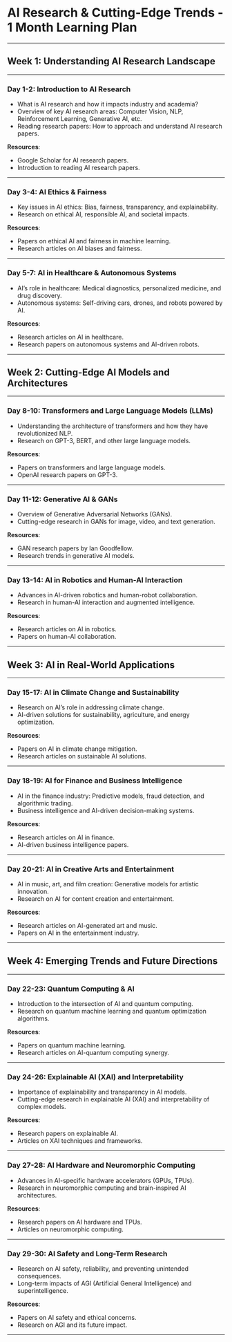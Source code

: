 # AI Research & Cutting-Edge Trends - 1 Month Learning Plan

---

## Week 1: Understanding AI Research Landscape

---

### Day 1-2: Introduction to AI Research
- What is AI research and how it impacts industry and academia?
- Overview of key AI research areas: Computer Vision, NLP, Reinforcement Learning, Generative AI, etc.
- Reading research papers: How to approach and understand AI research papers.
  
**Resources**:
- Google Scholar for AI research papers.
- Introduction to reading AI research papers.

---

### Day 3-4: AI Ethics & Fairness
- Key issues in AI ethics: Bias, fairness, transparency, and explainability.
- Research on ethical AI, responsible AI, and societal impacts.
  
**Resources**:
- Papers on ethical AI and fairness in machine learning.
- Research articles on AI biases and fairness.

---

### Day 5-7: AI in Healthcare & Autonomous Systems
- AI’s role in healthcare: Medical diagnostics, personalized medicine, and drug discovery.
- Autonomous systems: Self-driving cars, drones, and robots powered by AI.
  
**Resources**:
- Research articles on AI in healthcare.
- Research papers on autonomous systems and AI-driven robots.

---

## Week 2: Cutting-Edge AI Models and Architectures

---

### Day 8-10: Transformers and Large Language Models (LLMs)
- Understanding the architecture of transformers and how they have revolutionized NLP.
- Research on GPT-3, BERT, and other large language models.
  
**Resources**:
- Papers on transformers and large language models.
- OpenAI research papers on GPT-3.

---

### Day 11-12: Generative AI & GANs
- Overview of Generative Adversarial Networks (GANs).
- Cutting-edge research in GANs for image, video, and text generation.
  
**Resources**:
- GAN research papers by Ian Goodfellow.
- Research trends in generative AI models.

---

### Day 13-14: AI in Robotics and Human-AI Interaction
- Advances in AI-driven robotics and human-robot collaboration.
- Research in human-AI interaction and augmented intelligence.

**Resources**:
- Research articles on AI in robotics.
- Papers on human-AI collaboration.

---

## Week 3: AI in Real-World Applications

---

### Day 15-17: AI in Climate Change and Sustainability
- Research on AI’s role in addressing climate change.
- AI-driven solutions for sustainability, agriculture, and energy optimization.
  
**Resources**:
- Papers on AI in climate change mitigation.
- Research articles on sustainable AI solutions.

---

### Day 18-19: AI for Finance and Business Intelligence
- AI in the finance industry: Predictive models, fraud detection, and algorithmic trading.
- Business intelligence and AI-driven decision-making systems.
  
**Resources**:
- Research articles on AI in finance.
- AI-driven business intelligence papers.

---

### Day 20-21: AI in Creative Arts and Entertainment
- AI in music, art, and film creation: Generative models for artistic innovation.
- Research on AI for content creation and entertainment.
  
**Resources**:
- Research articles on AI-generated art and music.
- Papers on AI in the entertainment industry.

---

## Week 4: Emerging Trends and Future Directions

---

### Day 22-23: Quantum Computing & AI
- Introduction to the intersection of AI and quantum computing.
- Research on quantum machine learning and quantum optimization algorithms.
  
**Resources**:
- Papers on quantum machine learning.
- Research articles on AI-quantum computing synergy.

---

### Day 24-26: Explainable AI (XAI) and Interpretability
- Importance of explainability and transparency in AI models.
- Cutting-edge research in explainable AI (XAI) and interpretability of complex models.
  
**Resources**:
- Research papers on explainable AI.
- Articles on XAI techniques and frameworks.

---

### Day 27-28: AI Hardware and Neuromorphic Computing
- Advances in AI-specific hardware accelerators (GPUs, TPUs).
- Research in neuromorphic computing and brain-inspired AI architectures.
  
**Resources**:
- Research papers on AI hardware and TPUs.
- Articles on neuromorphic computing.

---

### Day 29-30: AI Safety and Long-Term Research
- Research on AI safety, reliability, and preventing unintended consequences.
- Long-term impacts of AGI (Artificial General Intelligence) and superintelligence.
  
**Resources**:
- Papers on AI safety and ethical concerns.
- Research on AGI and its future impact.

---
